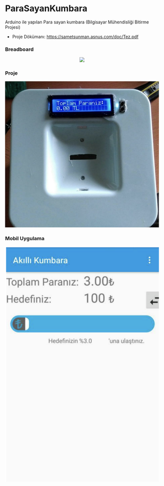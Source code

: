 # ParaSayanKumbara

Arduino ile yapılan Para sayan kumbara (Bilgisayar Mühendisliği Bitirme Projesi)
- Proje Dökümanı: https://sametsunman.asnus.com/doc/Tez.pdf

### Breadboard

<div align="center">
  <img width="600" src="/proje.png"><br />
</div>

### Proje

<div align="center">
  <img width="600" src="/proje2.png"><br />
</div>


### Mobil Uygulama

<div align="center">
  <img width="600" src="/proje3.png"><br />
</div>

